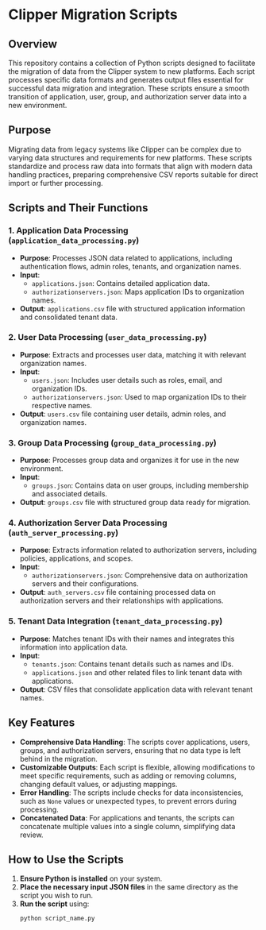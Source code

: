 # Clipper Migration Scripts

## Overview
This repository contains a collection of Python scripts designed to facilitate the migration of data from the Clipper system to new platforms. Each script processes specific data formats and generates output files essential for successful data migration and integration. These scripts ensure a smooth transition of application, user, group, and authorization server data into a new environment.

## Purpose
Migrating data from legacy systems like Clipper can be complex due to varying data structures and requirements for new platforms. These scripts standardize and process raw data into formats that align with modern data handling practices, preparing comprehensive CSV reports suitable for direct import or further processing.

## Scripts and Their Functions

### 1. **Application Data Processing (`application_data_processing.py`)**
- **Purpose**: Processes JSON data related to applications, including authentication flows, admin roles, tenants, and organization names.
- **Input**:
  - `applications.json`: Contains detailed application data.
  - `authorizationservers.json`: Maps application IDs to organization names.
- **Output**: `applications.csv` file with structured application information and consolidated tenant data.

### 2. **User Data Processing (`user_data_processing.py`)**
- **Purpose**: Extracts and processes user data, matching it with relevant organization names.
- **Input**:
  - `users.json`: Includes user details such as roles, email, and organization IDs.
  - `authorizationservers.json`: Used to map organization IDs to their respective names.
- **Output**: `users.csv` file containing user details, admin roles, and organization names.

### 3. **Group Data Processing (`group_data_processing.py`)**
- **Purpose**: Processes group data and organizes it for use in the new environment.
- **Input**:
  - `groups.json`: Contains data on user groups, including membership and associated details.
- **Output**: `groups.csv` file with structured group data ready for migration.

### 4. **Authorization Server Data Processing (`auth_server_processing.py`)**
- **Purpose**: Extracts information related to authorization servers, including policies, applications, and scopes.
- **Input**:
  - `authorizationservers.json`: Comprehensive data on authorization servers and their configurations.
- **Output**: `auth_servers.csv` file containing processed data on authorization servers and their relationships with applications.

### 5. **Tenant Data Integration (`tenant_data_processing.py`)**
- **Purpose**: Matches tenant IDs with their names and integrates this information into application data.
- **Input**:
  - `tenants.json`: Contains tenant details such as names and IDs.
  - `applications.json` and other related files to link tenant data with applications.
- **Output**: CSV files that consolidate application data with relevant tenant names.

## Key Features
- **Comprehensive Data Handling**: The scripts cover applications, users, groups, and authorization servers, ensuring that no data type is left behind in the migration.
- **Customizable Outputs**: Each script is flexible, allowing modifications to meet specific requirements, such as adding or removing columns, changing default values, or adjusting mappings.
- **Error Handling**: The scripts include checks for data inconsistencies, such as `None` values or unexpected types, to prevent errors during processing.
- **Concatenated Data**: For applications and tenants, the scripts can concatenate multiple values into a single column, simplifying data review.

## How to Use the Scripts
1. **Ensure Python is installed** on your system.
2. **Place the necessary input JSON files** in the same directory as the script you wish to run.
3. **Run the script** using:
   ```bash
   python script_name.py
